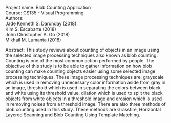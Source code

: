 Project name: Blob Counting Application  
Course: CS135 - Visual Programming  
Authors:  
Jade Kenneth S. Darunday (2018)  
Kim S. Escabarte (2018)  
John Christopher A. Go (2018)  
Mikhail M. Lumanta (2018)  
  
  
Abstract:
This study reviews about counting of objects in an image using the selected image processing techniques also known as blob counting. Counting is one of the most common action performed by people. The objective of this study is to be able to gather information on how blob counting can make counting objects easier using some selected image processing techniques. These image processing techniques are: grayscale which is used in removing unnecessary color information aside from gray in an image, threshold which is used in separating the colors between black and white using its threshold value, dilation which is used to split the black objects from white objects in a threshold image and erosion which is used in removing noises from a threshold image.
There are also three methods of blob counting used in this study. These methods are Grassfire, Horizontal Layered Scanning and Blob Counting Using Template Matching.
